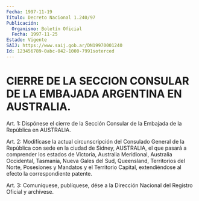 ```yaml
---
Fecha: 1997-11-19
Título: Decreto Nacional 1.240/97
Publicación:
  Organismo: Boletín Oficial
  Fecha: 1997-11-25
Estado: Vigente
SAIJ: https://www.saij.gob.ar/DN19970001240
Id: 123456789-0abc-042-1000-7991soterced
---
```

# CIERRE DE LA SECCION CONSULAR DE LA EMBAJADA ARGENTINA EN AUSTRALIA.

<a id="1"></a>
Art. 1:  Dispónese  el  cierre de la Sección Consular de  la Embajada de la República en AUSTRALIA.

<a id="2"></a>
Art. 2: Modifícase la actual circunscripción del Consulado General de la República con sede en la ciudad  de Sidney, AUSTRALIA, el que pasará a comprender los estados de Victoria,  Australia Meridional, Australia  Occidental, Tasmania, Nueva Gales del  Sud,  Queensland, Territorios  del  Norte,  Posesiones  y  Mandatos  y  el Territorio Capital,    extendiéndose  al  efecto  la  correspondiente  patente.

<a id="3"></a>
Art.  3: Comuníquese,  publíquese, dése a la Dirección Nacional del Registro Oficial y archívese.